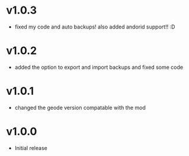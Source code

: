 # v1.0.3

 * fixed my code and auto backups! also added andorid support!! :D

# v1.0.2

 * added the option to export and import backups and fixed some code

# v1.0.1

 * changed the geode version compatable with the mod

# v1.0.0

 * Initial release